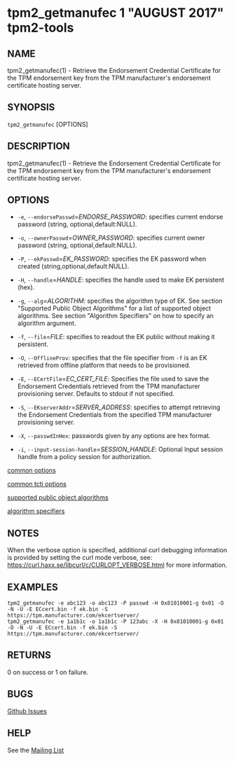tpm2_getmanufec 1 "AUGUST 2017" tpm2-tools
==================================================

NAME
----

tpm2_getmanufec(1) - Retrieve the Endorsement Credential Certificate for the TPM
endorsement key from the TPM manufacturer's endorsement certificate hosting
server.

SYNOPSIS
--------

`tpm2_getmanufec` [OPTIONS]

DESCRIPTION
-----------

tpm2_getmanufec(1) - Retrieve the Endorsement Credential Certificate for the TPM
endorsement key from the TPM manufacturer's endorsement certificate hosting
server.

OPTIONS
-------

  * `-e`, `--endorsePasswd`=_ENDORSE\_PASSWORD_:
    specifies current endorse password (string, optional,default:NULL).

  * `-o`, `--ownerPasswd`=_OWNER\_PASSWORD_:
    specifies current owner password (string, optional,default:NULL).

  * `-P`, `--ekPasswd`=_EK\_PASSWORD_:
    specifies the EK password when created (string,optional,default:NULL).

  * `-H`, `--handle`=_HANDLE_:
    specifies the handle used to make EK  persistent (hex).

  * `-g`, `--alg`=_ALGORITHM_:
    specifies the algorithm type of EK.
    See section "Supported Public Object Algorithms" for a list of supported
    object algorithms. See section "Algorithm Specifiers" on how to specify
    an algorithm argument.

  * `-f`, `--file`=_FILE_:
    specifies to readout the EK public without  making it persistent.

  * `-O`, `--OfflineProv`:
    specifies that the file specifier from `-f` is an EK retrieved from offline
    platform that needs to be provisioned.

  * `-E`, `--ECertFile`=_EC\_CERT\_FILE_:
    Specifies the file used to save the Endorsement Credentials retrieved from
    the TPM manufacturer provisioning server. Defaults to stdout if not
    specified.

  * `-S`, `--EKserverAddr`=_SERVER\_ADDRESS_:
    specifies to attempt retrieving the Endorsement Credentials from the
    specified   TPM manufacturer provisioning server.

  * `-X`, `--passwdInHex`:
    passwords given by any options are hex format.

  * `-i`, `--input-session-handle`=_SESSION\_HANDLE_:
    Optional Input session handle from a policy session for authorization.


[common options](common/options.md)

[common tcti options](common/tcti.md)

[supported public object algorithms](common/object-alg.md)

[algorithm specifiers](common/alg.md)

NOTES
-----

When the verbose option is specified, additional curl debugging information is
provided by setting the curl mode verbose, see:
<https://curl.haxx.se/libcurl/c/CURLOPT_VERBOSE.html> for more information.

EXAMPLES
--------
```
tpm2_getmanufec -e abc123 -o abc123 -P passwd -H 0x81010001-g 0x01 -O -N -U -E ECcert.bin -f ek.bin -S https://tpm.manufacturer.com/ekcertserver/ 
tpm2_getmanufec -e 1a1b1c -o 1a1b1c -P 123abc -X -H 0x81010001-g 0x01 -O -N -U -E ECcert.bin -f ek.bin -S https://tpm.manufacturer.com/ekcertserver/ 
```

RETURNS
-------
0 on success or 1 on failure.

BUGS
----
[Github Issues](https://github.com/01org/tpm2-tools/issues)

HELP
----
See the [Mailing List](https://lists.01.org/mailman/listinfo/tpm2)


